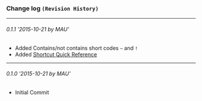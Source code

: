 ### Change log `(Revision History)`
---

###### 0.1.1 '2015-10-21 by MAU'
* Added Contains/not contains short codes `~` and `!`
* Added [Shortcut Quick Reference](SHORTCUTS.md)
---
###### 0.1.0 '2015-10-21 by MAU'
* Initial Commit

